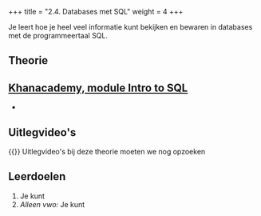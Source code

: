 +++
title = "2.4. Databases met SQL"
weight = 4
+++

Je leert hoe je heel veel informatie kunt bekijken en bewaren in databases met de programmeertaal SQL.
<!--more-->

## Theorie
[Khanacademy, module Intro to SQL](https://www.khanacademy.org/computing/computer-programming/sql)
- 
-

## Uitlegvideo's
{{<youtube id="">}}
Uitlegvideo's bij deze theorie moeten we nog opzoeken

## Leerdoelen
1.	Je kunt 
16.	<em>Alleen vwo:</em> Je kunt 

